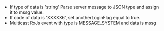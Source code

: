 - If type of data is 'string' Parse server message to JSON type and assign it to mssg value.
- If code of data is 'XXXXX6', set anotherLoginFlag equal to true.
- Multicast RxJs event with type is MESSAGE_SYSTEM and data is mssg